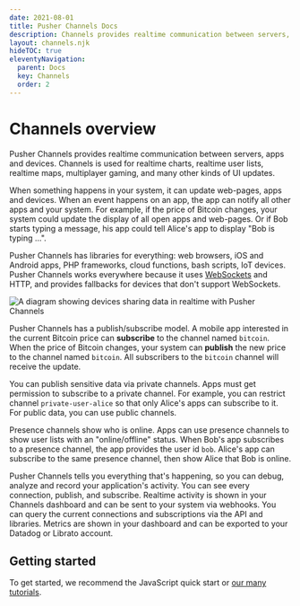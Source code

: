 ```yaml
---
date: 2021-08-01
title: Pusher Channels Docs
description: Channels provides realtime communication between servers, apps and devices. Build live charts, user lists, maps, multiplayer gaming, and other UI updates.
layout: channels.njk
hideTOC: true
eleventyNavigation:
  parent: Docs
  key: Channels
  order: 2
---
```


# Channels overview

Pusher Channels provides realtime communication between servers, apps and devices. Channels is used for realtime charts, realtime user lists, realtime maps, multiplayer gaming, and many other kinds of UI updates.

When something happens in your system, it can update web-pages, apps and devices. When an event happens on an app, the app can notify all other apps and your system. For example, if the price of Bitcoin changes, your system could update the display of all open apps and web-pages. Or if Bob starts typing a message, his app could tell Alice's app to display "Bob is typing ...".

Pusher Channels has libraries for everything: web browsers, iOS and Android apps, PHP frameworks, cloud functions, bash scripts, IoT devices. Pusher Channels works everywhere because it uses [WebSockets](https://pusher.com/websockets) and HTTP, and provides fallbacks for devices that don't support WebSockets.

![A diagram showing devices sharing data in realtime with Pusher Channels](./img/hero_howitworks.png)

Pusher Channels has a publish/subscribe model. A mobile app interested in the current Bitcoin price can **subscribe** to the channel named `bitcoin`. When the price of Bitcoin changes, your system can **publish** the new price to the channel named `bitcoin`. All subscribers to the `bitcoin` channel will receive the update.

You can publish sensitive data via private channels. Apps must get permission to subscribe to a private channel. For example, you can restrict channel `private-user-alice` so that only Alice's apps can subscribe to it. For public data, you can use public channels.

Presence channels show who is online. Apps can use presence channels to show user lists with an "online/offline" status. When Bob's app subscribes to a presence channel, the app provides the user id `bob`. Alice's app can subscribe to the same presence channel, then show Alice that Bob is online.

Pusher Channels tells you everything that's happening, so you can debug, analyze and record your application's activity. You can see every connection, publish, and subscribe. Realtime activity is shown in your Channels dashboard and can be sent to your system via webhooks. You can query the current connections and subscriptions via the API and libraries. Metrics are shown in your dashboard and can be exported to your Datadog or Librato account.

## Getting started

To get started, we recommend the JavaScript quick start or [our many tutorials](https://pusher.com/tutorials).
